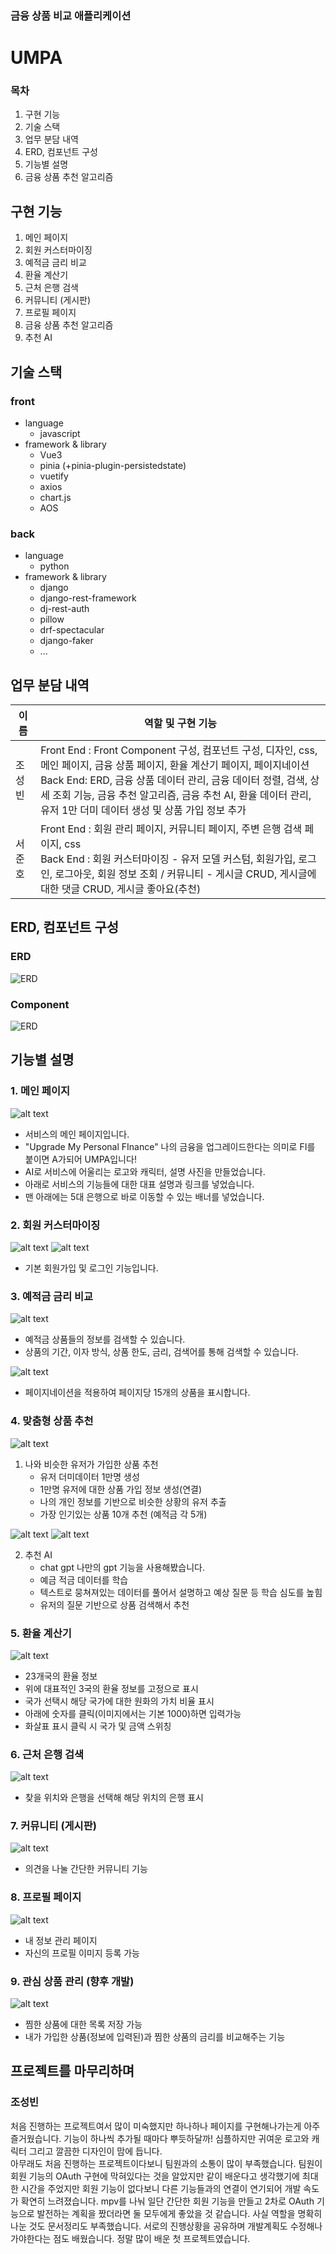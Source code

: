 ### 금융 상품 비교 애플리케이션
# UMPA

### 목차
1. 구현 기능
2. 기술 스택
3. 업무 분담 내역
4. ERD, 컴포넌트 구성
5. 기능별 설명
6. 금융 상품 추천 알고리즘

## 구현 기능
1. 메인 페이지
2. 회원 커스터마이징
3. 예적금 금리 비교
4. 환율 계산기
5. 근처 은행 검색
6. 커뮤니티 (게시판)
7. 프로필 페이지
8. 금융 상품 추천 알고리즘
9. 추천 AI


## 기술 스택
### **front**
- language
    - javascript
- framework & library
    - Vue3
    - pinia (+pinia-plugin-persistedstate)
    - vuetify
    - axios
    - chart.js
    - AOS
### **back**
- language
    - python
- framework & library
    - django
    - django-rest-framework
    - dj-rest-auth
    - pillow
    - drf-spectacular
    - django-faker
    - ...

## 업무 분담 내역
|이름|역할 및 구현 기능|
|---|---|
|조성빈 |Front End : Front Component 구성, 컴포넌트 구성, 디자인, css, 메인 페이지, 금융 상품 페이지, 환율 계산기 페이지, 페이지네이션 <br> Back End: ERD, 금융 상품 데이터 관리, 금융 데이터 정렬, 검색, 상세 조회 기능, 금융 추천 알고리즘, 금융 추천 AI, 환율 데이터 관리, 유저 1만 더미 데이터 생성 및 상품 가입 정보 추가|
|서준호|Front End  : 회원 관리 페이지, 커뮤니티 페이지, 주변 은행 검색 페이지, css  <br>Back End : 회원 커스터마이징 - 유저 모델 커스텀, 회원가입, 로그인, 로그아웃, 회원 정보 조회 / 커뮤니티 - 게시글 CRUD, 게시글에 대한 댓글 CRUD, 게시글 좋아요(추천) |



## ERD, 컴포넌트 구성
### ERD
<img src='./document/ERD_update.drawio.png' alt='ERD'/>  

### Component  
<img src='./document/컴포 figma_init.png' alt='ERD'/>  

## 기능별 설명
### 1. 메인 페이지
![alt text](pageImg/image.png)  
- 서비스의 메인 페이지입니다.
- "Upgrade My Personal FInance" 나의 금융을 업그레이드한다는 의미로 FI를 붙이면 A가되어 UMPA입니다!
- AI로 서비스에 어울리는 로고와 캐릭터, 설명 사진을 만들었습니다.
- 아래로 서비스의 기능들에 대한 대표 설명과 링크를 넣었습니다.
- 맨 아래에는 5대 은행으로 바로 이동할 수 있는 배너를 넣었습니다.

### 2. 회원 커스터마이징

![alt text](pageImg/image2.png)
![alt text](pageImg/image3.png)
- 기본 회원가입 및 로그인 기능입니다.

### 3. 예적금 금리 비교

![alt text](pageImg/image4.png)
- 예적금 상품들의 정보를 검색할 수 있습니다.
- 상품의 기간, 이자 방식, 상품 한도, 금리, 검색어를 통해 검색할 수 있습니다.

![alt text](pageImg/pagenation.png)
- 페이지네이션을 적용하여 페이지당 15개의 상품을 표시합니다.

### 4. 맞춤형 상품 추천

![alt text](pageImg/image10.png)

1. 나와 비슷한 유저가 가입한 상품 추천
    - 유저 더미데이터 1만명 생성
    - 1만명 유저에 대한 상품 가입 정보 생성(연결)
    - 나의 개인 정보를 기반으로 비슷한 상황의 유저 추출
    - 가장 인기있는 상품 10개 추천 (예적금 각 5개)

![alt text](pageImg/image11.png)
![alt text](pageImg/image12.png)

2. 추천 AI
    - chat gpt 나만의 gpt 기능을 사용해봤습니다.
    - 예금 적금 데이터를 학습
    - 텍스트로 뭉쳐져있는 데이터를 풀어서 설명하고 예상 질문 등 학습 심도를 높힘
    - 유저의 질문 기반으로 상품 검색해서 추천

### 5. 환율 계산기
![alt text](pageImg/image5.png)

- 23개국의 환율 정보
- 위에 대표적인 3국의 환율 정보를 고정으로 표시
- 국가 선택시 해당 국가에 대한 원화의 가치 비율 표시
- 아래에 숫자를 클릭(이미지에서는 기본 1000)하면 입력가능
- 화살표 표시 클릭 시 국가 및 금액 스위칭

### 6. 근처 은행 검색
![alt text](pageImg/image6.png)

- 찾을 위치와 은행을 선택해 해당 위치의 은행 표시

### 7. 커뮤니티 (게시판)
![alt text](pageImg/image7.png)

- 의견을 나눌 간단한 커뮤니티 기능

### 8. 프로필 페이지
![alt text](pageImg/image8.png)

- 내 정보 관리 페이지
- 자신의 프로필 이미지 등록 가능

### 9. 관심 상품 관리 (향후 개발)

![alt text](pageImg/image9.png)

- 찜한 상품에 대한 목록 저장 가능
- 내가 가입한 상품(정보에 입력된)과 찜한 상품의 금리를 비교해주는 기능

## 프로젝트를 마무리하며
### 조성빈
처음 진행하는 프로젝트여서 많이 미숙했지만 하나하나 페이지를 구현해나가는게 아주 즐거웠습니다. 기능이 하나씩 추가될 때마다 뿌듯하달까! 심플하지만 귀여운 로고와 캐릭터 그리고 깔끔한 디자인이 맘에 듭니다.  
아무래도 처음 진행하는 프로젝트이다보니 팀원과의 소통이 많이 부족했습니다. 팀원이 회원 기능의 OAuth 구현에 막혀있다는 것을 알았지만 같이 배운다고 생각했기에 최대한 시간을 주었지만 회원 기능이 없다보니 다른 기능들과의 연결이 연기되어 개발 속도가 확연히 느려졌습니다. mpv를 나눠 일단 간단한 회원 기능을 만들고 2차로 OAuth 기능으로 발전하는 계획을 짰더라면 둘 모두에게 좋았을 것 같습니다. 사실 역할을 명확히 나눈 것도 문서정리도 부족했습니다. 서로의 진행상황을 공유하며 개발계획도 수정해나가야한다는 점도 배웠습니다. 정말 많이 배운 첫 프로젝트였습니다.
